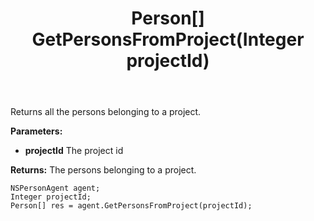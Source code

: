 ﻿---
uid: crmscript_ref_NSPersonAgent_GetPersonsFromProject
title: Person[] GetPersonsFromProject(Integer projectId)
intellisense: NSPersonAgent.GetPersonsFromProject
keywords: NSPersonAgent, GetPersonsFromProject
so.topic: reference
---

Returns all the persons belonging to a project.

**Parameters:**
 - **projectId** The project id

**Returns:** The persons belonging to a project.

```crmscript
NSPersonAgent agent;
Integer projectId;
Person[] res = agent.GetPersonsFromProject(projectId);
```

